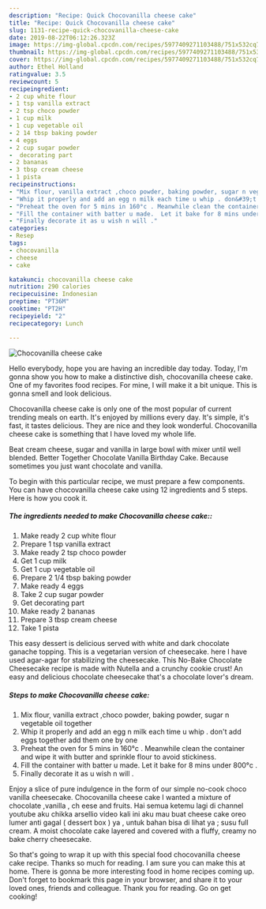 ```yaml
---
description: "Recipe: Quick Chocovanilla cheese cake"
title: "Recipe: Quick Chocovanilla cheese cake"
slug: 1131-recipe-quick-chocovanilla-cheese-cake
date: 2019-08-22T06:12:26.323Z
image: https://img-global.cpcdn.com/recipes/5977409271103488/751x532cq70/chocovanilla-cheese-cake-recipe-main-photo.jpg
thumbnail: https://img-global.cpcdn.com/recipes/5977409271103488/751x532cq70/chocovanilla-cheese-cake-recipe-main-photo.jpg
cover: https://img-global.cpcdn.com/recipes/5977409271103488/751x532cq70/chocovanilla-cheese-cake-recipe-main-photo.jpg
author: Ethel Holland
ratingvalue: 3.5
reviewcount: 5
recipeingredient:
- 2 cup white flour
- 1 tsp vanilla extract
- 2 tsp choco powder
- 1 cup milk
- 1 cup vegetable oil
- 2 14 tbsp baking powder
- 4 eggs
- 2 cup sugar powder
-  decorating part
- 2 bananas
- 3 tbsp cream cheese
- 1 pista
recipeinstructions:
- "Mix flour, vanilla extract ,choco powder, baking powder, sugar n vegetable oil together"
- "Whip it properly and add an egg n milk each time u whip . don&#39;t add eggs together add them one by one"
- "Preheat the oven for 5 mins in 160°c . Meanwhile clean the container and wipe it with butter and sprinkle flour to avoid stickiness."
- "Fill the container with batter u made.  Let it bake for 8 mins under 800°c ."
- "Finally decorate it as u wish n will ."
categories:
- Resep
tags:
- chocovanilla
- cheese
- cake

katakunci: chocovanilla cheese cake
nutrition: 290 calories
recipecuisine: Indonesian
preptime: "PT36M"
cooktime: "PT2H"
recipeyield: "2"
recipecategory: Lunch

---
```



![Chocovanilla cheese cake](https://img-global.cpcdn.com/recipes/5977409271103488/751x532cq70/chocovanilla-cheese-cake-recipe-main-photo.jpg)

Hello everybody, hope you are having an incredible day today. Today, I'm gonna show you how to make a distinctive dish, chocovanilla cheese cake. One of my favorites food recipes. For mine, I will make it a bit unique. This is gonna smell and look delicious.

Chocovanilla cheese cake is only one of the most popular of current trending meals on earth. It's enjoyed by millions every day. It's simple, it's fast, it tastes delicious. They are nice and they look wonderful. Chocovanilla cheese cake is something that I have loved my whole life.

Beat cream cheese, sugar and vanilla in large bowl with mixer until well blended. Better Together Chocolate Vanilla Birthday Cake. Because sometimes you just want chocolate and vanilla.


To begin with this particular recipe, we must prepare a few components. You can have chocovanilla cheese cake using 12 ingredients and 5 steps. Here is how you cook it.

##### The ingredients needed to make Chocovanilla cheese cake::

1. Make ready 2 cup white flour
1. Prepare 1 tsp vanilla extract
1. Make ready 2 tsp choco powder
1. Get 1 cup milk
1. Get 1 cup vegetable oil
1. Prepare 2 1/4 tbsp baking powder
1. Make ready 4 eggs
1. Take 2 cup sugar powder
1. Get  decorating part
1. Make ready 2 bananas
1. Prepare 3 tbsp cream cheese
1. Take 1 pista


This easy dessert is delicious served with white and dark chocolate ganache topping. This is a vegetarian version of cheesecake. here I have used agar-agar for stabilizing the cheesecake. This No-Bake Chocolate Cheesecake recipe is made with Nutella and a crunchy cookie crust! An easy and delicious chocolate cheesecake that&#39;s a chocolate lover&#39;s dream. 

##### Steps to make Chocovanilla cheese cake:

1. Mix flour, vanilla extract ,choco powder, baking powder, sugar n vegetable oil together
1. Whip it properly and add an egg n milk each time u whip . don&#39;t add eggs together add them one by one
1. Preheat the oven for 5 mins in 160°c . Meanwhile clean the container and wipe it with butter and sprinkle flour to avoid stickiness.
1. Fill the container with batter u made.  Let it bake for 8 mins under 800°c .
1. Finally decorate it as u wish n will .


Enjoy a slice of pure indulgence in the form of our simple no-cook choco vanilla cheesecake. Chocovanilla cheese cake I wanted a mixture of chocolate ,vanilla , ch eese and fruits. Hai semua ketemu lagi di channel youtube aku chikka arsellio video kali ini aku mau buat cheese cake oreo lumer anti gagal ( dessert box ) ya , untuk bahan bisa di lihat ya ; susu full cream. A moist chocolate cake layered and covered with a fluffy, creamy no bake cherry cheesecake. 

So that's going to wrap it up with this special food chocovanilla cheese cake recipe. Thanks so much for reading. I am sure you can make this at home. There is gonna be more interesting food in home recipes coming up. Don't forget to bookmark this page in your browser, and share it to your loved ones, friends and colleague. Thank you for reading. Go on get cooking!
